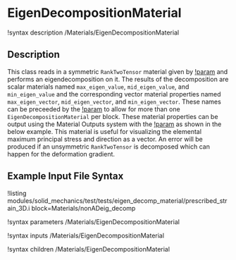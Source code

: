 # EigenDecompositionMaterial

!syntax description /Materials/EigenDecompositionMaterial

## Description

This class reads in a symmetric `RankTwoTensor` material given by [!param](/Materials/EigenDecompositionMaterial/rank_two_tensor) and performs an eigendecomposition on it.  The results of the decomposition are scalar materials named `max_eigen_value`, `mid_eigen_value`, and `min_eigen_value` and the corresponding vector material properties named `max_eigen_vector`, `mid_eigen_vector`, and `min_eigen_vector`. These names can be preceeded by the [!param](/Materials/EigenDecompositionMaterial/base_name) to allow for more than one `EigenDecompositionMaterial` per block.  These material properties can be output using the Material Outputs system with the [!param](/Materials/EigenDecompositionMaterial/output_properties) as shown in the below example.  This material is useful for visualizing the elemental maximum principal stress and direction as a vector.  An error will be produced if an unsymmetric `RankTwoTensor` is decomposed which can happen for the deformation gradient.

## Example Input File Syntax

!listing modules/solid_mechanics/test/tests/eigen_decomp_material/prescribed_strain_3D.i block=Materials/nonADeig_decomp

!syntax parameters /Materials/EigenDecompositionMaterial

!syntax inputs /Materials/EigenDecompositionMaterial

!syntax children /Materials/EigenDecompositionMaterial
